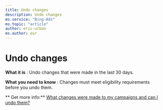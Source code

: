 ```yaml
---
title: Undo changes
description: Undo changes
ms.service: "Bing-Ads"
ms.topic: "article"
author: eric-urban
ms.author: eur
---
```


# Undo changes

**What it is** : Undo changes that were made in the last 30 days.

**What you need to know** : Changes must meet eligibility requirements before you undo them.

**      Get more info:**  [What changes were made to my campaigns and can I undo them?](../hlp_BA_CONC_ChangeHistoryGraph.md)


